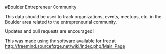 #Boulder Entrepreneur Community

This data should be used to track organizations, events, meetups, etc. in the Boulder area related to the entrepreneurial community.

Updates and pull requests are encouraged!

This was made using the software available for free at http://freemind.sourceforge.net/wiki/index.php/Main_Page